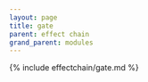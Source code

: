 ```yaml
---
layout: page
title: gate
parent: effect chain
grand_parent: modules
---
```


{% include effectchain/gate.md %}
